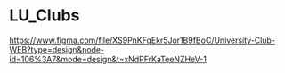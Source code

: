 # LU_Clubs
https://www.figma.com/file/XS9PnKFqEkr5Jor1B9fBoC/University-Club-WEB?type=design&node-id=106%3A7&mode=design&t=xNdPFrKaTeeNZHeV-1
